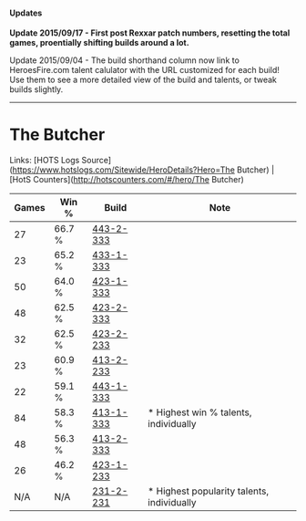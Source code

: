 #### Updates
**Update 2015/09/17 - First post Rexxar patch numbers, resetting the total games, proentially shifting builds around a lot.**

Update 2015/09/04 - The build shorthand column now link to HeroesFire.com talent calulator with the URL customized for each build!  
Use them to see a more detailed view of the build and talents, or tweak builds slightly.

***

# The Butcher

Links: [HOTS Logs Source](https://www.hotslogs.com/Sitewide/HeroDetails?Hero=The Butcher) | [HotS Counters](http://hotscounters.com/#/hero/The Butcher)

Games  | Win %  | Build     | Note
-----  | -----  | -----     | ----
27     | 66.7 % | [443-2-333](http://www.heroesfire.com/hots/talent-calculator/the-butcher#t3XD) | 
23     | 65.2 % | [433-1-333](http://www.heroesfire.com/hots/talent-calculator/the-butcher#sgt5) | 
50     | 64.0 % | [423-1-333](http://www.heroesfire.com/hots/talent-calculator/the-butcher#sISb) | 
48     | 62.5 % | [423-2-333](http://www.heroesfire.com/hots/talent-calculator/the-butcher#sIiD) | 
32     | 62.5 % | [423-2-233](http://www.heroesfire.com/hots/talent-calculator/the-butcher#sIgf) | 
23     | 60.9 % | [413-2-233](http://www.heroesfire.com/hots/talent-calculator/the-butcher#rwG9) | 
22     | 59.1 % | [443-1-333](http://www.heroesfire.com/hots/talent-calculator/the-butcher#t3Hb) | 
84     | 58.3 % | [413-1-333](http://www.heroesfire.com/hots/talent-calculator/the-butcher#rw25) | * Highest win % talents, individually
48     | 56.3 % | [413-2-333](http://www.heroesfire.com/hots/talent-calculator/the-butcher#rwHj) | 
26     | 46.2 % | [423-1-233](http://www.heroesfire.com/hots/talent-calculator/the-butcher#sIR1) | 
N/A    | N/A    | [231-2-231](http://www.heroesfire.com/hots/talent-calculator/the-butcher#kzwd) | * Highest popularity talents, individually
